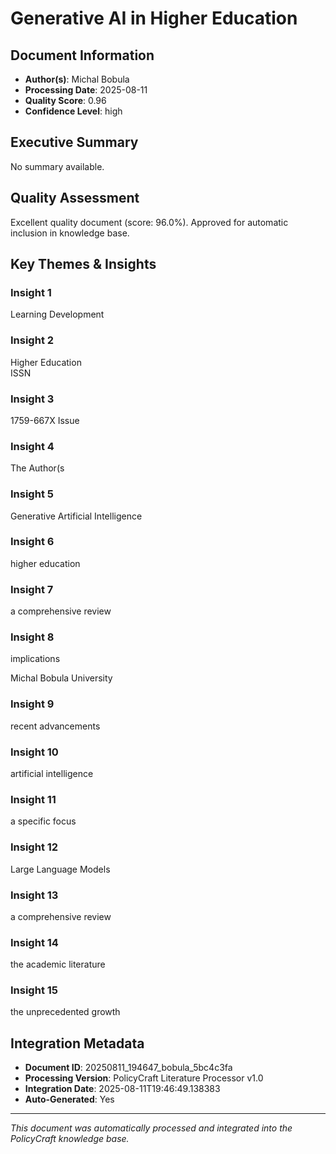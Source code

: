 # Generative AI in Higher Education

## Document Information
- **Author(s)**: Michal Bobula
- **Processing Date**: 2025-08-11
- **Quality Score**: 0.96
- **Confidence Level**: high

## Executive Summary
No summary available.

## Quality Assessment
Excellent quality document (score: 96.0%). Approved for automatic inclusion in knowledge base.

## Key Themes & Insights

### Insight 1
Learning Development

### Insight 2
Higher Education        
 ISSN

### Insight 3
1759-667X 
Issue

### Insight 4
The Author(s

### Insight 5
Generative Artificial Intelligence

### Insight 6
higher education

### Insight 7
a 
comprehensive review

### Insight 8
implications 
 
Michal Bobula 
University

### Insight 9
recent advancements

### Insight 10
artificial intelligence

### Insight 11
a specific focus

### Insight 12
Large Language Models

### Insight 13
a comprehensive review

### Insight 14
the academic 
literature

### Insight 15
the unprecedented growth

## Integration Metadata
- **Document ID**: 20250811_194647_bobula_5bc4c3fa
- **Processing Version**: PolicyCraft Literature Processor v1.0
- **Integration Date**: 2025-08-11T19:46:49.138383
- **Auto-Generated**: Yes

---
*This document was automatically processed and integrated into the PolicyCraft knowledge base.*
